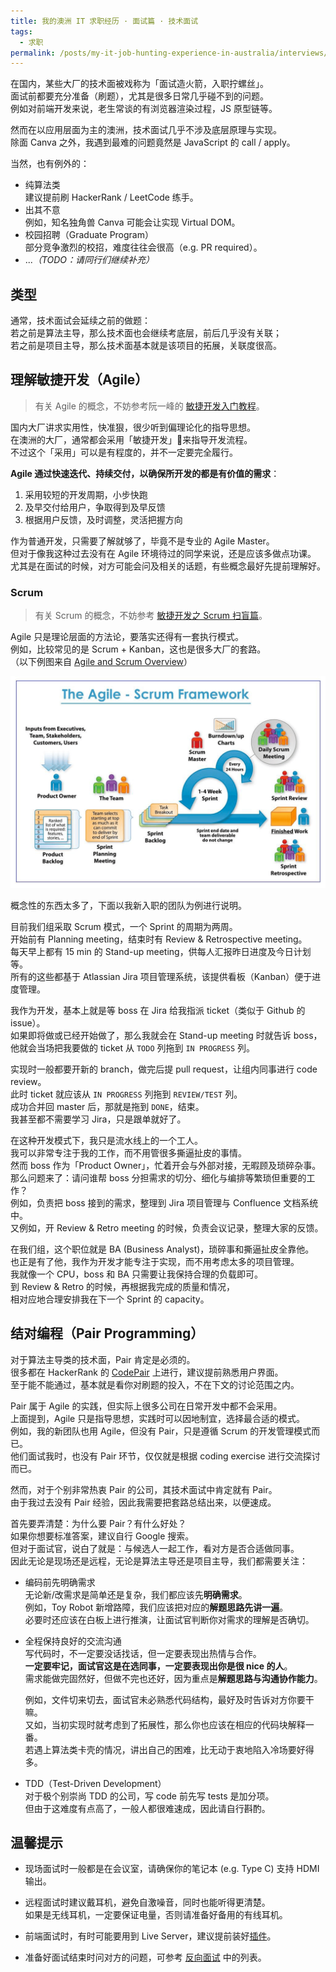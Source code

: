 ```yaml
---
title: 我的澳洲 IT 求职经历 · 面试篇 · 技术面试
tags:
  - 求职
permalink: /posts/my-it-job-hunting-experience-in-australia/interviews/technical-interview
---
```


在国内，某些大厂的技术面被戏称为「面试造火箭，入职拧螺丝」。  
面试前都要充分准备（刷题），尤其是很多日常几乎碰不到的问题。  
例如对前端开发来说，老生常谈的有浏览器渲染过程，JS 原型链等。

然而在以应用层面为主的澳洲，技术面试几乎不涉及底层原理与实现。  
除面 Canva 之外，我遇到最难的问题竟然是 JavaScript 的 call / apply。

当然，也有例外的：

* 纯算法类  
  建议提前刷 HackerRank / LeetCode 练手。
* 出其不意  
  例如，知名独角兽 Canva 可能会让实现 Virtual DOM。
* 校园招聘（Graduate Program）  
  部分竞争激烈的校招，难度往往会很高（e.g. PR required）。
* ...*（TODO：请同行们继续补充）*

## 类型

通常，技术面试会延续之前的做题：  
若之前是算法主导，那么技术面也会继续考底层，前后几乎没有关联；  
若之前是项目主导，那么技术面基本就是该项目的拓展，关联度很高。

## 理解敏捷开发（Agile）

> 有关 Agile 的概念，不妨参考阮一峰的 [敏捷开发入门教程](https://www.ruanyifeng.com/blog/2019/03/agile-development.html)。

国内大厂讲求实用性，快准狠，很少听到偏理论化的指导思想。  
在澳洲的大厂，通常都会采用「敏捷开发」来指导开发流程。  
不过这个「采用」可以是有程度的，并不一定要完全履行。

**Agile 通过快速迭代、持续交付，以确保所开发的都是有价值的需求**：

1. 采用较短的开发周期，小步快跑
2. 及早交付给用户，争取得到及早反馈
3. 根据用户反馈，及时调整，灵活把握方向

作为普通开发，只需要了解就够了，毕竟不是专业的 Agile Master。  
但对于像我这种过去没有在 Agile 环境待过的同学来说，还是应该多做点功课。  
尤其是在面试的时候，对方可能会问及相关的话题，有些概念最好先提前理解好。

### Scrum

> 有关 Scrum 的概念，不妨参考 [敏捷开发之 Scrum 扫盲篇](https://www.cnblogs.com/taven/archive/2010/10/17/1853386.html)。  

Agile 只是理论层面的方法论，要落实还得有一套执行模式。  
例如，比较常见的是 Scrum + Kanban，这也是很多大厂的套路。  
（以下例图来自 [Agile and Scrum Overview](https://medium.com/jorgeacetozi/agile-and-scrum-overview-fb68fc04aff8)）

![Scrum Diagram](./_images/scrum-diagram.png)

概念性的东西太多了，下面以我新入职的团队为例进行说明。

目前我们组采取 Scrum 模式，一个 Sprint 的周期为两周。  
开始前有 Planning meeting，结束时有 Review & Retrospective meeting。  
每天早上都有 15 min 的 Stand-up meeting，供每人汇报昨日进度及今日计划等。  
所有的这些都基于 Atlassian Jira 项目管理系统，该提供看板（Kanban）便于进度管理。

我作为开发，基本上就是等 boss 在 Jira 给我指派 ticket（类似于 Github 的 issue）。  
如果即将做或已经开始做了，那么我就会在 Stand-up meeting 时就告诉 boss，  
他就会当场把我要做的 ticket 从 `TODO` 列拖到 `IN PROGRESS` 列。

实现时一般都要开新的 branch，做完后提 pull request，让组内同事进行 code review。  
此时 ticket 就应该从 `IN PROGRESS` 列拖到 `REVIEW/TEST` 列。  
成功合并回 master 后，那就是拖到 `DONE`，结束。  
我甚至都不需要学习 Jira，只是跟单就好了。

在这种开发模式下，我只是流水线上的一个工人。  
我可以非常专注于我的工作，而不用管很多撕逼扯皮的事情。  
然而 boss 作为「Product Owner」，忙着开会与外部对接，无暇顾及琐碎杂事。  
那么问题来了：请问谁帮 boss 分担需求的切分、细化与编排等繁琐但重要的工作？  
例如，负责把 boss 接到的需求，整理到 Jira 项目管理与 Confluence 文档系统中。  
又例如，开 Review & Retro meeting 的时候，负责会议记录，整理大家的反馈。

在我们组，这个职位就是 BA (Business Analyst)，琐碎事和撕逼扯皮全靠他。  
也正是有了他，我作为开发才能专注于实现，而不用考虑太多的项目管理。  
我就像一个 CPU，boss 和 BA 只需要让我保持合理的负载即可。  
到 Review & Retro 的时候，再根据我完成的质量和情况，  
相对应地合理安排我在下一个 Sprint 的 capacity。

## 结对编程（Pair Programming）

对于算法主导类的技术面，Pair 肯定是必须的。  
很多都在 HackerRank 的 [CodePair](https://support.hackerrank.com/hc/en-us/articles/115008269227-Introduction-to-CodePair) 上进行，建议提前熟悉用户界面。  
至于能不能通过，基本就是看你对刷题的投入，不在下文的讨论范围之内。

Pair 属于 Agile 的实践，但实际上很多公司在日常开发中都不会采用。  
上面提到，Agile 只是指导思想，实践时可以因地制宜，选择最合适的模式。  
例如，我的新团队也用 Agile，但没有 Pair，只是遵循 Scrum 的开发管理模式而已。  
他们面试我时，也没有 Pair 环节，仅仅就是根据 coding exercise 进行交流探讨而已。

然而，对于个别非常热衷 Pair 的公司，其技术面试中肯定就有 Pair。  
由于我过去没有 Pair 经验，因此我需要把套路总结出来，以便速成。

首先要弄清楚：为什么要 Pair？有什么好处？  
如果你想要标准答案，建议自行 Google 搜索。  
但对于面试官，说白了就是：与候选人一起工作，看对方是否合适做同事。  
因此无论是现场还是远程，无论是算法主导还是项目主导，我们都需要关注：

* 编码前先明确需求  
  无论新/改需求是简单还是复杂，我们都应该先**明确需求**。  
  例如，Toy Robot 新增路障，我们应该把对应的**解题思路先讲一遍**。  
  必要时还应该在白板上进行推演，让面试官判断你对需求的理解是否确切。

* 全程保持良好的交流沟通  
  写代码时，不一定要没话找话，但一定要表现出热情与合作。  
  **一定要牢记，面试官这是在选同事，一定要表现出你是很 nice 的人**。  
  需求能做完固然好，但做不完也还好，因为重点是**解题思路与沟通协作能力**。

  例如，文件切来切去，面试官未必熟悉代码结构，最好及时告诉对方你要干嘛。  
  又如，当初实现时就考虑到了拓展性，那么你也应该在相应的代码块解释一番。  
  若遇上算法类卡壳的情况，讲出自己的困难，比无动于衷地陷入冷场要好得多。

* TDD（Test-Driven Development）  
  对于极个别崇尚 TDD 的公司，写 code 前先写 tests 是加分项。  
  但由于这难度有点高了，一般人都很难速成，因此请自行斟酌。

## 温馨提示

* 现场面试时一般都是在会议室，请确保你的笔记本 (e.g. Type C) 支持 HDMI 输出。

* 远程面试时建议戴耳机，避免自激噪音，同时也能听得更清楚。  
  如果是无线耳机，一定要保证电量，否则请准备好备用的有线耳机。

* 前端面试时，有时可能要用到 Live Server，建议提前装好[插件](https://marketplace.visualstudio.com/items?itemName=ritwickdey.LiveServer)。

* 准备好面试结束时问对方的问题，可参考 [反向面试](https://github.com/yifeikong/reverse-interview-zh) 中的列表。
